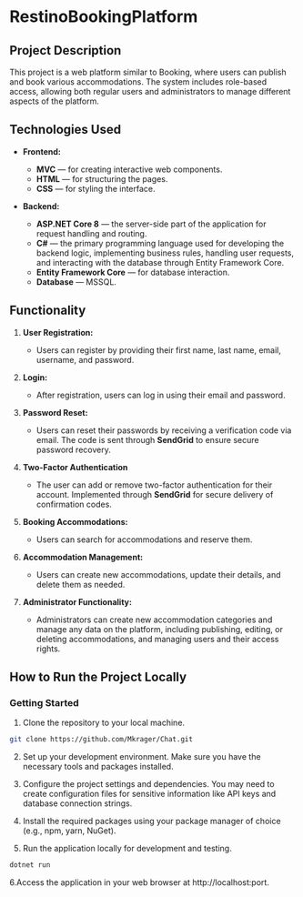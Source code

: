 # RestinoBookingPlatform

## Project Description
This project is a web platform similar to Booking, where users can publish and book various accommodations. The system includes role-based access, allowing both regular users and administrators to manage different aspects of the platform.

## Technologies Used
- **Frontend:** 
  - **MVC** — for creating interactive web components.
  - **HTML** — for structuring the pages.
  - **CSS** — for styling the interface.

- **Backend:**
  - **ASP.NET Core 8** — the server-side part of the application for request handling and routing.
  - **C#** — the primary programming language used for developing the backend logic, implementing business rules, handling user requests, and interacting with the database through Entity Framework Core.
  - **Entity Framework Core** — for database interaction.
  - **Database** — MSSQL.

## Functionality

1. **User Registration:**
   - Users can register by providing their first name, last name, email, username, and password.

2. **Login:**
   - After registration, users can log in using their email and password.

3. **Password Reset:**
   - Users can reset their passwords by receiving a verification code via email. The code is sent through **SendGrid** to ensure secure password recovery.

4. **Two-Factor Authentication**
   - The user can add or remove two-factor authentication for their account. Implemented through **SendGrid** for secure delivery of confirmation codes.

6. **Booking Accommodations:**
   - Users can search for accommodations and reserve them.
    
7. **Accommodation Management:**
   - Users can create new accommodations, update their details, and delete them as needed.
   
8. **Administrator Functionality:**
   - Administrators can create new accommodation categories and manage any data on the platform, including publishing, editing, or deleting accommodations, and managing users and their access rights.
## How to Run the Project Locally

### Getting Started 
1. Clone the repository to your local machine.
```bash
git clone https://github.com/Mkrager/Chat.git
```
2. Set up your development environment. Make sure you have the necessary tools and packages installed.

3. Configure the project settings and dependencies. You may need to create configuration files for sensitive information like API keys and database connection strings.

4. Install the required packages using your package manager of choice (e.g., npm, yarn, NuGet).

5. Run the application locally for development and testing.
```bash
dotnet run
```
6.Access the application in your web browser at http://localhost:port.
